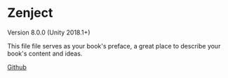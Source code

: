 # Zenject
Version 8.0.0 (Unity 2018.1+)

This file file serves as your book's preface, a great place to describe your book's content and ideas.

[Github](https://github.com/modesttree/Zenject)
